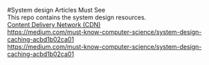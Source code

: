 #System design Articles Must See<br>
This repo contains the system design resources.<br>
[Content Delivery Network (CDN)](https://www.cloudflare.com/learning/cdn/what-is-a-cdn/) <br>
https://medium.com/must-know-computer-science/system-design-caching-acbd1b02ca01 <br>
https://medium.com/must-know-computer-science/system-design-caching-acbd1b02ca01 <br>
